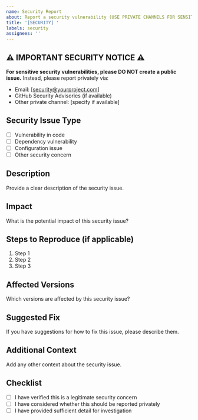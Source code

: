 ```yaml
---
name: Security Report
about: Report a security vulnerability (USE PRIVATE CHANNELS FOR SENSITIVE ISSUES)
title: '[SECURITY] '
labels: security
assignees: ''
---
```


## ⚠️ IMPORTANT SECURITY NOTICE ⚠️
**For sensitive security vulnerabilities, please DO NOT create a public issue.**
Instead, please report privately via:
- Email: [security@yourproject.com]
- GitHub Security Advisories (if available)
- Other private channel: [specify if available]

## Security Issue Type
- [ ] Vulnerability in code
- [ ] Dependency vulnerability
- [ ] Configuration issue
- [ ] Other security concern

## Description
Provide a clear description of the security issue.

## Impact
What is the potential impact of this security issue?

## Steps to Reproduce (if applicable)
1. Step 1
2. Step 2
3. Step 3

## Affected Versions
Which versions are affected by this security issue?

## Suggested Fix
If you have suggestions for how to fix this issue, please describe them.

## Additional Context
Add any other context about the security issue.

## Checklist
- [ ] I have verified this is a legitimate security concern
- [ ] I have considered whether this should be reported privately
- [ ] I have provided sufficient detail for investigation
